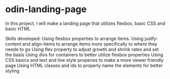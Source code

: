 # odin-landing-page
In this project, I will make a landing page that utilizes flexbox, basic CSS and basic HTML

Skills developed: Using flexbox properties to arrange items.
  Using justfy-content and align-items to arrange items more specifically to where they neede to go
  Using flex property to adjust growth and shrink rates and set the basis
  Using divs for containers to better utilize flexbox properties
  Using CSS basics and text and line style properies to make a more viewer friendly page
  Using HTML classes and ids to properly name the elements for better styling
